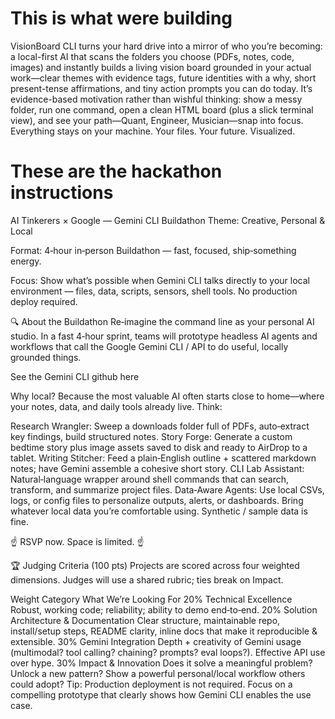 # This is what were building

VisionBoard CLI turns your hard drive into a mirror of who you’re becoming: a local-first AI that scans the folders you choose (PDFs, notes, code, images) and instantly builds a living vision board grounded in your actual work—clear themes with evidence tags, future identities with a why, short present-tense affirmations, and tiny action prompts you can do today. It’s evidence-based motivation rather than wishful thinking: show a messy folder, run one command, open a clean HTML board (plus a slick terminal view), and see your path—Quant, Engineer, Musician—snap into focus. Everything stays on your machine. Your files. Your future. Visualized.

# These are the hackathon instructions
AI Tinkerers × Google — Gemini CLI Buildathon
Theme: Creative, Personal & Local

Format: 4‑hour in‑person Buildathon — fast, focused, ship‑something energy.

Focus: Show what’s possible when Gemini CLI talks directly to your local environment — files, data, scripts, sensors, shell tools. No production deploy required.

🔍 About the Buildathon
Re‑imagine the command line as your personal AI studio. In a fast 4‑hour sprint, teams will prototype headless AI agents and workflows that call the Google Gemini CLI / API to do useful, locally grounded things.

See the Gemini CLI github here

Why local? Because the most valuable AI often starts close to home—where your notes, data, and daily tools already live. Think:

Research Wrangler: Sweep a downloads folder full of PDFs, auto‑extract key findings, build structured notes.
Story Forge: Generate a custom bedtime story plus image assets saved to disk and ready to AirDrop to a tablet.
Writing Stitcher: Feed a plain‑English outline + scattered markdown notes; have Gemini assemble a cohesive short story.
CLI Lab Assistant: Natural‑language wrapper around shell commands that can search, transform, and summarize project files.
Data‑Aware Agents: Use local CSVs, logs, or config files to personalize outputs, alerts, or dashboards.
Bring whatever local data you’re comfortable using. Synthetic / sample data is fine.

☝️ RSVP now. Space is limited. ☝️

🏆 Judging Criteria (100 pts)
Projects are scored across four weighted dimensions. Judges will use a shared rubric; ties break on Impact.

Weight	Category	What We’re Looking For
20%	Technical Excellence	Robust, working code; reliability; ability to demo end‑to‑end.
20%	Solution Architecture & Documentation	Clear structure, maintainable repo, install/setup steps, README clarity, inline docs that make it reproducible & extensible.
30%	Gemini Integration	Depth + creativity of Gemini usage (multimodal? tool calling? chaining? prompts? eval loops?). Effective API use over hype.
30%	Impact & Innovation	Does it solve a meaningful problem? Unlock a new pattern? Show a powerful personal/local workflow others could adopt?
Tip: Production deployment is not required. Focus on a compelling prototype that clearly shows how Gemini CLI enables the use case.
